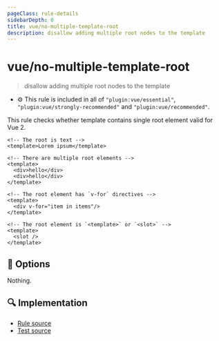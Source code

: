 ```yaml
---
pageClass: rule-details
sidebarDepth: 0
title: vue/no-multiple-template-root
description: disallow adding multiple root nodes to the template
---
```

# vue/no-multiple-template-root
> disallow adding multiple root nodes to the template

- :gear: This rule is included in all of `"plugin:vue/essential"`, `"plugin:vue/strongly-recommended"` and `"plugin:vue/recommended"`.

This rule checks whether template contains single root element valid for Vue 2.


<eslint-code-block :rules="{'vue/no-multiple-template-root': ['error']}">

```vue
<!-- The root is text -->
<template>Lorem ipsum</template>
```

</eslint-code-block>

<eslint-code-block :rules="{'vue/no-multiple-template-root': ['error']}">

```vue
<!-- There are multiple root elements -->
<template>
  <div>hello</div>
  <div>hello</div>
</template>
```

</eslint-code-block>

<eslint-code-block :rules="{'vue/no-multiple-template-root': ['error']}">

```vue
<!-- The root element has `v-for` directives -->
<template>
  <div v-for="item in items"/>
</template>
```

</eslint-code-block>

<eslint-code-block :rules="{'vue/no-multiple-template-root': ['error']}">

```vue
<!-- The root element is `<template>` or `<slot>` -->
<template>
  <slot />
</template>
```

</eslint-code-block>

## :wrench: Options

Nothing.

## :mag: Implementation

- [Rule source](https://github.com/vuejs/eslint-plugin-vue/blob/master/lib/rules/no-multiple-template-root.js)
- [Test source](https://github.com/vuejs/eslint-plugin-vue/blob/master/tests/lib/rules/no-multiple-template-root.js)
